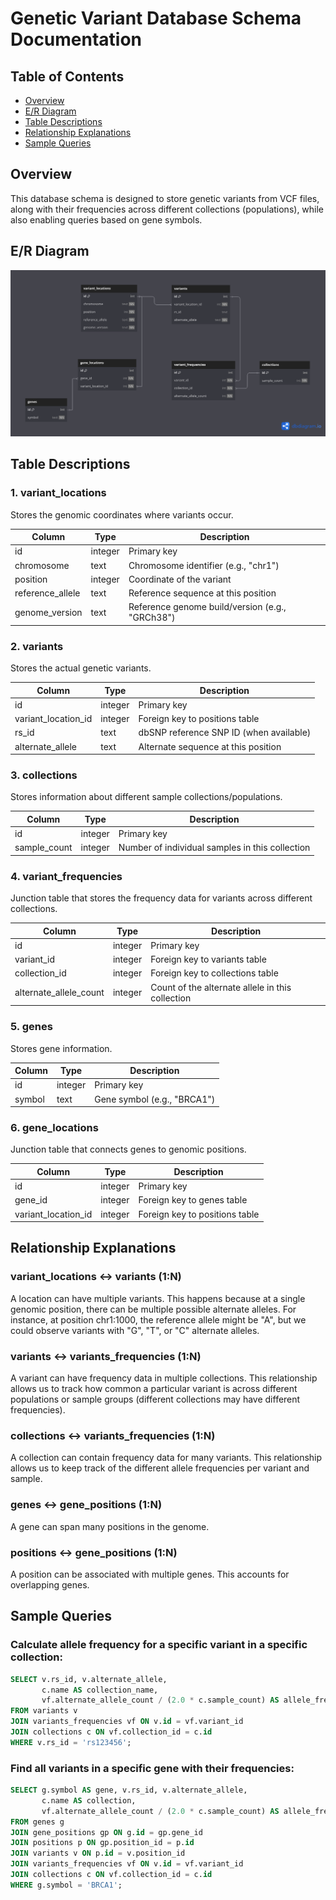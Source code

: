# Genetic Variant Database Schema Documentation

## Table of Contents
- [Overview](#overview)
- [E/R Diagram](#er-diagram)
- [Table Descriptions](#table-descriptions)
- [Relationship Explanations](#relationship-explanations)
- [Sample Queries](#sample-queries)

## Overview

This database schema is designed to store genetic variants from VCF files, along with their frequencies across different collections (populations), while also enabling queries based on gene symbols.
## E/R Diagram

![Database e/r diagram](ERschema.png "Title")

## Table Descriptions

### 1. variant_locations
Stores the genomic coordinates where variants occur.

| Column | Type | Description |
|--------|------|-------------|
| id | integer | Primary key |
| chromosome | text | Chromosome identifier (e.g., "chr1") |
| position | integer | Coordinate of the variant |
| reference_allele | text | Reference sequence at this position |
| genome_version | text | Reference genome build/version (e.g., "GRCh38") |

### 2. variants
Stores the actual genetic variants.

| Column | Type | Description |
|--------|------|-------------|
| id | integer | Primary key |
| variant_location_id | integer | Foreign key to positions table |
| rs_id | text | dbSNP reference SNP ID (when available) |
| alternate_allele | text | Alternate sequence at this position |

### 3. collections
Stores information about different sample collections/populations.

| Column | Type | Description |
|--------|------|-------------|
| id | integer | Primary key |
| sample_count | integer | Number of individual samples in this collection |

### 4. variant_frequencies
Junction table that stores the frequency data for variants across different collections.

| Column | Type | Description |
|--------|------|-------------|
| id | integer | Primary key |
| variant_id | integer | Foreign key to variants table |
| collection_id | integer | Foreign key to collections table |
| alternate_allele_count | integer | Count of the alternate allele in this collection |

### 5. genes
Stores gene information.

| Column | Type | Description |
|--------|------|-------------|
| id | integer | Primary key |
| symbol | text | Gene symbol (e.g., "BRCA1") |

### 6. gene_locations
Junction table that connects genes to genomic positions.

| Column | Type | Description |
|--------|------|-------------|
| id | integer | Primary key |
| gene_id | integer | Foreign key to genes table |
| variant_location_id | integer | Foreign key to positions table |

## Relationship Explanations

### variant_locations ↔ variants (1:N)
A location can have multiple variants. This happens because at a single genomic position, there can be multiple possible alternate alleles. For instance, at position chr1:1000, the reference allele might be "A", but we could observe variants with "G", "T", or "C" alternate alleles.

### variants ↔ variants_frequencies (1:N)
A variant can have frequency data in multiple collections. This relationship allows us to track how common a particular variant is across different populations or sample groups (different collections may have different frequencies).

### collections ↔ variants_frequencies (1:N)
A collection can contain frequency data for many variants. This relationship allows us to keep track of the different allele frequencies per variant and sample.

### genes ↔ gene_positions (1:N)
A gene can span many positions in the genome.

### positions ↔ gene_positions (1:N)
A position can be associated with multiple genes. This accounts for overlapping genes.

## Sample Queries

### Calculate allele frequency for a specific variant in a specific collection:
```sql
SELECT v.rs_id, v.alternate_allele, 
       c.name AS collection_name,
       vf.alternate_allele_count / (2.0 * c.sample_count) AS allele_frequency
FROM variants v
JOIN variants_frequencies vf ON v.id = vf.variant_id
JOIN collections c ON vf.collection_id = c.id
WHERE v.rs_id = 'rs123456';
```

### Find all variants in a specific gene with their frequencies:
```sql
SELECT g.symbol AS gene, v.rs_id, v.alternate_allele,
       c.name AS collection,
       vf.alternate_allele_count / (2.0 * c.sample_count) AS allele_frequency
FROM genes g
JOIN gene_positions gp ON g.id = gp.gene_id
JOIN positions p ON gp.position_id = p.id
JOIN variants v ON p.id = v.position_id
JOIN variants_frequencies vf ON v.id = vf.variant_id
JOIN collections c ON vf.collection_id = c.id
WHERE g.symbol = 'BRCA1';
```
